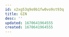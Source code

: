 ```yaml
---
id: x2xg53q9o9b1fw0vo9st93q
title: GIN
desc: ''
updated: 1670641964555
created: 1670641964555
---
```

